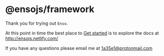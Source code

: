 # @ensojs/framework

Thank you for trying out `Enso`.

At this point in time the best place to [Get started](http://ensojs.netlify.com/) is to explore the docs at <http://ensojs.netlify.com/>

If you have any questions please email me at <1a35e1@protonmail.com>
